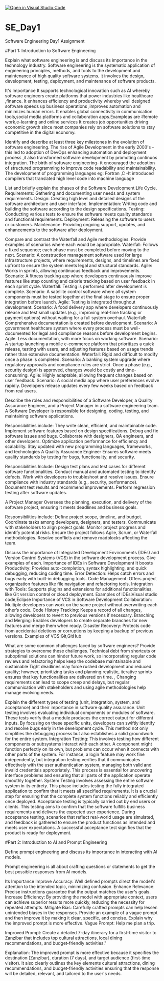 [![Open in Visual Studio Code](https://classroom.github.com/assets/open-in-vscode-2e0aaae1b6195c2367325f4f02e2d04e9abb55f0b24a779b69b11b9e10269abc.svg)](https://classroom.github.com/online_ide?assignment_repo_id=18424909&assignment_repo_type=AssignmentRepo)
# SE_Day1
Software Engineering Day1 Assignment

#Part 1: Introduction to Software Engineering

Explain what software engineering is and discuss its importance in the technology industry.
Software engineering is the systematic application of engineering principles, methods, and tools to the development and maintenance of high quality software systems. It involves the design, development, testing, deployment, and maintenance of software products.

It's Importance
It supports technological innovation such as AI whereby software engineers create platforms that power industries  like healthcare ,finance.
It enhances efficiency and productivity whereby well designed software speeds up business operations ,improves automation and minimizes human errors.
It enables global connectivity in communication tools,social media  platforms and collaboration apps.Exampleas are :Remote work,e-learning and online services
It creates job opportunities driving economic growth since most companies rely on software solutions to stay competitive in the digital economy.

Identify and describe at least three key milestones in the evolution of software engineering.
The rise of Agile Development in the early 2000's -this  led to adoption of DevOps enhancing automation and deployment process ,it also transformed software development by promoting continuos integration.
The birth of software engineering- it encouraged the adoption of structured programming to improve code readability and maintainability.
The development of programming languages eg: Fortran ,C -It introduced compilers that translated high level code into machine language



List and briefly explain the phases of the Software Development Life Cycle.
Requirements: Gathering and documenting user needs and system requirements.
Design: Creating high level and detailed designs of the software architecture and user interface.
Implementation: Writing code and building the software according to the design specifications.
Testing: Conducting various tests to ensure the software meets quality standards and functional requirements.
Deployment: Releasing the software to users or customers.
Maintenance: Providing ongoing support, updates, and enhancements to the software after deployment.


Compare and contrast the Waterfall and Agile methodologies. Provide examples of scenarios where each would be appropriate.
Waterfall: Follows a fixed sequence; each phase must be completed before moving to the next.
Scenario: A construction management software used for large infrastructure projects, where requirements, designs, and timelines are fixed upfront to ensure the system meets legal and structural standards.
Agile: Works in sprints, allowing continuous feedback and improvements.
Scenario: A fitness tracking app where developers continuously improve features like step counting and calorie tracking based on user feedback in each sprint cycle.
Waterfall: Testing is performed after development is complete.
Scenario: A satellite control software where all system components must be tested together at the final stage to ensure proper integration before launch.
Agile: Testing is integrated throughout development.
Scenario: A food delivery app where developers continuously release and test small updates (e.g., improving real-time tracking or payment options) without waiting for a full system overhaul.
Waterfall: Comprehensive documentation is created before development.
Scenario: A government healthcare system where every process must be well-documented for legal and compliance reasons before development begins.
Agile: Less documentation, with more focus on working software.
Scenario: A startup launching a mobile e-commerce platform that prioritizes a quick release, testing with users, and adjusting features based on usage trends rather than extensive documentation.
Waterfall: Rigid and difficult to modify once a phase is completed.
Scenario: A banking system upgrade where regulatory approvals and compliance rules are strict. Once a phase (e.g., security design) is approved, changes would be costly and time-consuming.
Agile: Highly adaptable, allowing frequent changes based on user feedback.
Scenario: A social media app where user preferences evolve rapidly. Developers release updates every few weeks based on feedback from real users.


Describe the roles and responsibilities of a Software Developer, a Quality Assurance Engineer, and a Project Manager in a software engineering team.
A Software Developer is responsible for designing, coding, testing, and maintaining software applications.

Responsibilities include:
They write clean, efficient, and maintainable code.
Implement software features based on design specifications.
Debug and fix software issues and bugs.
Collaborate with designers, QA engineers, and other developers.
Optimize application performance for efficiency and scalability.
Stay updated with new programming languages, frameworks, and technologies
A Quality Assurance Engineer Ensures software meets quality standards by testing for bugs, functionality, and security.

Responsibilities Include:
Design test plans and test cases for different software functionalities.
Conduct manual and automated testing to identify defects.
Work with developers to troubleshoot and resolve issues.
Ensure compliance with industry standards (e.g., security, performance).
Document test results and recommend improvements.
Perform regression testing after software updates.

A Project Manager Oversees the planning, execution, and delivery of the software project, ensuring it meets deadlines and business goals.

Responsibilities include:
Define project scope, timeline, and budget.
Coordinate tasks among developers, designers, and testers.
Communicate with stakeholders to align project goals.
Monitor project progress and identify potential risks.
Ensure the project follows Agile, Scrum, or Waterfall methodologies.
Resolve conflicts and remove roadblocks affecting the team.

Discuss the importance of Integrated Development Environments (IDEs) and Version Control Systems (VCS) in the software development process. Give examples of each.
Importance of IDEs in Software Development
It boosts Productivity: Provides auto-completion, syntax highlighting, and quick debugging, reducing coding time.
Error Detection: Helps catch errors and bugs early with built-in debugging tools.
Code Management: Offers project organization features like file navigation and refactoring tools.
Integration with Tools: Supports plugins and extensions for additional functionalities, like Git version control or cloud deployment.
Examples of IDEs:Visual studio code,Eclipse
Importance of VCS in Software Development
Collaboration: Multiple developers can work on the same project without overwriting each other’s code.
Code History Tracking: Keeps a record of all changes, allowing developers to revert to previous versions if necessary.
Branching and Merging: Enables developers to create separate branches for new features and merge them when ready.
Disaster Recovery: Protects code from accidental deletions or corruptions by keeping a backup of previous versions.
Examples of VCS:Git,GitHub


What are some common challenges faced by software engineers? Provide strategies to overcome these challenges.
Technical debt from shortcuts or suboptimal solutions can hinder future work, so incorporating regular code reviews and refactoring helps keep the codebase maintainable and sustainable
Tight deadlines may force rushed development and reduced quality; however, prioritizing tasks and planning realistic, iterative sprints ensures that key functionalities are delivered on time. ,
Changing requirements can lead to scope creep and delays, but regular communication with stakeholders and using agile methodologies help manage evolving needs.


Explain the different types of testing (unit, integration, system, and acceptance) and their importance in software quality assurance.
Unit testing involves evaluating individual components or modules of software. These tests verify that a module produces the correct output for different inputs. By focusing on these specific units, developers can swiftly identify and resolve bugs early in the development cycle. This method not only simplifies the debugging process but also establishes a solid groundwork for the entire system.
Integration Testing: This involves testing how different components or subsystems interact with each other. A component might function perfectly on its own, but problems can occur when it connects with other parts of the system. For instance, a login feature may work fine independently, but integration testing verifies that it communicates effectively with the user authentication system, managing both valid and invalid credentials appropriately. This process is essential for uncovering interface problems and ensuring that all parts of the application operate smoothly together.
System Testing involves assessing the entire software system in its entirety. This phase includes testing the fully integrated application to confirm that it meets all specified requirements. It is a crucial step for ensuring that the complete system functions reliably and efficiently once deployed.
Acceptance testing is typically carried out by end users or clients. This testing aims to confirm that the software fulfills business requirements and delivers the expected user experience. During acceptance testing, scenarios that reflect real-world usage are simulated, and feedback is gathered to ensure the product functions as intended and meets user expectations. A successful acceptance test signifies that the product is ready for deployment.


#Part 2: Introduction to AI and Prompt Engineering


Define prompt engineering and discuss its importance in interacting with AI models.

Prompt engineering is all about crafting questions or statements to get the best possible responses from AI models.

Its Importance
Improve Accuracy: Well defined prompts direct the model's attention to the intended topic, minimizing confusion.
Enhance Relevance: Precise instructions guarantee that the output matches the user's goals.
Increase Efficiency: By providing the model with appropriate context, users can achieve superior results more quickly, reducing the necessity for repeated attempts.
Mitigate Bias: Carefully crafted prompts can help lessen unintended biases in the responses.
Provide an example of a vague prompt and then improve it by making it clear, specific, and concise. Explain why the improved prompt is more effective.
Vague Prompt:
Help me plan a trip.

Improved Prompt:
Create a detailed 7-day itinerary for a first-time visitor to Zanzibar that includes top cultural attractions, local dining recommendations, and budget-friendly activities."

Explanation:
The improved prompt is more effective because it specifies the destination (Zanzibar), duration (7 days), and target audience (first-time visitor). It also clearly outlines the key elements cultural attractions, dining recommendations, and budget-friendly activities ensuring that the response will be detailed, relevant, and tailored to the user's needs.

